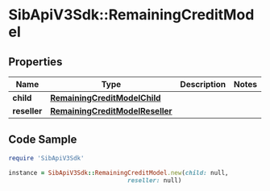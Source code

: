 # SibApiV3Sdk::RemainingCreditModel

## Properties

Name | Type | Description | Notes
------------ | ------------- | ------------- | -------------
**child** | [**RemainingCreditModelChild**](RemainingCreditModelChild.md) |  | 
**reseller** | [**RemainingCreditModelReseller**](RemainingCreditModelReseller.md) |  | 

## Code Sample

```ruby
require 'SibApiV3Sdk'

instance = SibApiV3Sdk::RemainingCreditModel.new(child: null,
                                 reseller: null)
```


